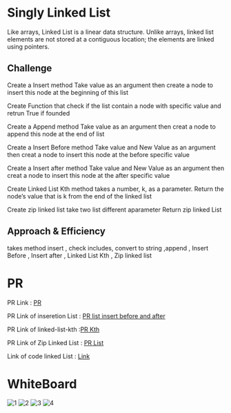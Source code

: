# Singly Linked List
Like arrays, Linked List is a linear data structure. Unlike arrays, linked list elements are not stored at a contiguous location; the elements are linked using pointers. 

## Challenge
 Create a Insert method Take value as an argument then create a node to insert this node at the beginning of this list
 
 Create Function that check if the list contain a node with specific value and retrun True if founded 
 
 Create a Append method Take value as an argument then creat a node to append this node at the end of list
 
 Create a Insert Before  method Take value and New Value as an argument then creat a node to insert this node at the before specific value 
 
 Create a Insert after  method Take value and New Value as an argument then creat a node to insert this node at the after specific value 
 
 Create Linked List Kth method  takes a number, k, as a parameter. Return the node’s value that is k from the end of the linked list
 
 Create zip linked list take two list different aparameter Return zip linked List
 

## Approach & Efficiency
  takes method insert , check includes, convert to string ,append , Insert Before , Insert after , Linked List Kth , Zip linked list


# PR
 PR Link : [PR](https://github.com/hind-hb/data-structures-and-algorithms2/pull/4/commits/4fefc738ead3cd54a13f734d66f718364a95383f)
 
 PR Link of inseretion List : [PR list insert before and after](https://github.com/hind-hb/data-structures-and-algorithms2/pull/5/commits/b6d76a6cfe1916bdda91807f78c5e2af70beda8b)
 
 PR Link of linked-list-kth :[PR Kth](https://github.com/hind-hb/data-structures-and-algorithms2/pull/7/commits/64ed582f0ea5d76db310e12497ce9f385d346b9e)
 
 PR Link of Zip Linked List : [PR List](https://github.com/hind-hb/data-structures-and-algorithms2/pull/9/commits/cf1da9505928de3f6ffd9f70fb10cd36e094bf39)
 
 
 Link of code linked List  : [Link](https://github.com/hind-hb/data-structures-and-algorithms2/tree/linked-list/Linked_List)
 
 
  
  
 # WhiteBoard 
 
![1](https://user-images.githubusercontent.com/75991604/158231248-cf8dc954-8c10-464c-9f7c-e79c4a04b512.jpg)
![2](https://user-images.githubusercontent.com/75991604/158231256-be30fa0f-7dd5-44a2-b5af-01c343567f95.jpg)
![3](https://user-images.githubusercontent.com/75991604/158468319-754413a0-fab3-4031-aa71-7596aa4244b2.jpg)
![4](https://user-images.githubusercontent.com/75991604/159163211-18509702-7726-407e-b256-b17333fc0122.jpg)
